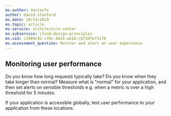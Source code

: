 ```yaml
---
ms.author: dastanfo
author: david-stanford
ms.date: 10/14/2019
ms.topic: article
ms.service: architecture-center
ms.subservice: cloud-design-principles
ms.uid: c3d89c92-c78c-4b15-ae1b-cbf3dfe731f8
ms.assessment_question: Monitor and alert on user experience
---
```

## Monitoring user performance

Do you know how long requests typically take?  Do you know when they take longer than normal? Measure what is "normal" for your application, and then set alerts on sensible thresholds e.g. when a metric is over a high threshold for 5 minutes.

If your application is accessible globally, test user performance to your application from these locations.
